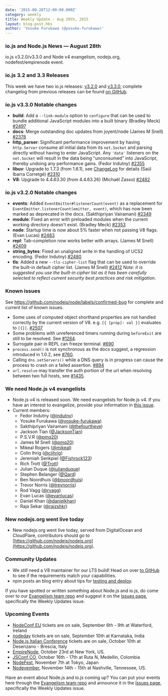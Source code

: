 ```yaml
---
date: '2015-08-28T12:00:00.000Z'
category: weekly
title: Weekly Update - Aug 28th, 2015
layout: blog-post.hbs
author: 'Yosuke Furukawa (@yosuke-furukawa)'
---
```


### io.js and Node.js News — August 28th

io.js v3.2.0/v3.3.0 and Node v4 evangelism, nodejs.org, nodefest/empirenode event.

### io.js 3.2 and 3.3 Releases

This week we have two io.js releases: [v3.2.0](https://iojs.org/dist/v3.2.0/) and [v3.3.0](https://iojs.org/dist/v3.3.0/), complete changelog from previous releases can be found [on GitHub](https://github.com/nodejs/node/blob/main/CHANGELOG.md).

### io.js v3.3.0 Notable changes

- **build**: Add a `--link-module` option to `configure` that can be used to bundle additional JavaScript modules into a built binary (Bradley Meck) [#2497](https://github.com/nodejs/node/pull/2497)
- **docs**: Merge outstanding doc updates from joyent/node (James M Snell) [#2378](https://github.com/nodejs/node/pull/2378)
- **http_parser**: Significant performance improvement by having `http.Server` consume all initial data from its `net.Socket` and parsing directly without having to enter JavaScript. Any `'data'` listeners on the `net.Socket` will result in the data being "unconsumed" into JavaScript, thereby undoing any performance gains. (Fedor Indutny) [#2355](https://github.com/nodejs/node/pull/2355)
- **libuv**: Upgrade to 1.7.3 (from 1.6.1), see [ChangeLog](https://github.com/libuv/libuv/blob/v1.x/ChangeLog) for details (Saúl Ibarra Corretgé) [#2310](https://github.com/nodejs/node/pull/2310)
- **V8**: Upgrade to 4.4.63.30 (from 4.4.63.26) (Michaël Zasso) [#2482](https://github.com/nodejs/node/pull/2482)

### io.js v3.2.0 Notable changes

- **events**: Added `EventEmitter#listenerCount(event)` as a replacement for `EventEmitter.listenerCount(emitter, event)`, which has now been marked as deprecated in the docs. (Sakthipriyan Vairamani) [#2349](https://github.com/nodejs/node/pull/2349)
- **module**: Fixed an error with preloaded modules when the current working directory doesn't exist. (Bradley Meck) [#2353](https://github.com/nodejs/node/pull/2353)
- **node**: Startup time is now about 5% faster when not passing V8 flags. (Evan Lucas) [#2483](https://github.com/nodejs/node/pull/2483)
- **repl**: Tab-completion now works better with arrays. (James M Snell) [#2409](https://github.com/nodejs/node/pull/2409)
- **string_bytes**: Fixed an unaligned write in the handling of UCS2 encoding. (Fedor Indutny) [#2480](https://github.com/nodejs/node/pull/2480)
- **tls**: Added a new `--tls-cipher-list` flag that can be used to override the built-in default cipher list. (James M Snell) [#2412](https://github.com/nodejs/node/pull/2412) _Note: it is suggested you use the built-in cipher list as it has been carefully selected to reflect current security best practices and risk mitigation._

### Known issues

See https://github.com/nodejs/node/labels/confirmed-bug for complete and current list of known issues.

- Some uses of computed object shorthand properties are not handled correctly by the current version of V8. e.g. `[{ [prop]: val }]` evaluates to `[{}]`. [#2507](https://github.com/nodejs/node/issues/2507)
- Some problems with unreferenced timers running during `beforeExit` are still to be resolved. See [#1264](https://github.com/nodejs/node/issues/1264).
- Surrogate pair in REPL can freeze terminal. [#690](https://github.com/nodejs/node/issues/690)
- `process.send()` is not synchronous as the docs suggest, a regression introduced in 1.0.2, see [#760](https://github.com/nodejs/node/issues/760).
- Calling `dns.setServers()` while a DNS query is in progress can cause the process to crash on a failed assertion. [#894](https://github.com/nodejs/node/issues/894)
- `url.resolve` may transfer the auth portion of the url when resolving between two full hosts, see [#1435](https://github.com/nodejs/node/issues/1435).

### We need Node.js v4 evangelists

- Node.js v4 is released soon. We need evangelists for Node.js v4. If you have an interest to evangelize, provide your information in [this issue](https://github.com/nodejs/node/issues/2633).
- Current members:
  - Fedor Indutny ([@indutny](https://github.com/indutny))
  - Yosuke Furukawa ([@yosuke-furukawa](https://github.com/yosuke-furukawa))
  - Sakthipriyan Vairamani ([@thefourtheye](https://github.com/thefourtheye))
  - Jackson Tian ([@JacksonTian](https://github.com/JacksonTian))
  - P.S.V.R ([@pmq20](https://github.com/pmq20))
  - James M Snell ([@pmq20](https://github.com/pmq20))
  - Mikeal Rogers ([@mikeal](https://github.com/mikeal))
  - Colin Ihrig ([@cjihrig](https://github.com/cjihrig))
  - Jeremiah Senkpiel ([@Fishrock123](https://github.com/Fishrock123))
  - Rich Trott ([@Trott](https://github.com/Trott))
  - Julian Duque ([@julianduque](https://github.com/julianduque))
  - Stephen Belanger ([@Qard](https://github.com/Qard))
  - Ben Noordhuis ([@bnoordhuis](https://github.com/bnoordhuis))
  - Trevor Norris ([@trevnorris](https://github.com/trevnorris))
  - Rod Vagg ([@rvagg](https://github.com/rvagg))
  - Evan Lucas ([@evanlucas](https://github.com/evanlucas))
  - Daniel Khan ([@danielkhan](https://github.com/danielkhan))
  - Raja Sekar ([@rajzshkr](https://github.com/rajzshkr))

### New nodejs.org went live today

- New nodejs.org went live today, served from DigitalOcean and CloudFlare, contributors should go to [https://github.com/nodejs/nodejs.org](https://github.com/nodejs/nodejs.org).

### Community Updates

- We _still_ need a V8 maintainer for our LTS build! Head on over [to GitHub](https://github.com/nodejs/LTS/issues/28) to see if the requirements match your capabilities.
- npm posts an blog entry about tips for [testing and deploy](http://blog.npmjs.org/post/127671403050/testing-and-deploying-with-ordered-npm-run-scripts).

If you have spotted or written something about Node.js and io.js, do come over to our [Evangelism team repo](https://github.com/nodejs/evangelism) and suggest it on the [Issues page](https://github.com/nodejs/evangelism/issues), specifically the Weekly Updates issue.

### Upcoming Events

- [NodeConf EU](http://nodeconf.eu/) tickets are on sale, September 6th - 9th at Waterford, Ireland
- [nodeday](http://nodeday.com/) tickets are on sale, September 10th at Karnataka, India
- [Node.js Italian Conference](http://nodejsconf.it/) tickets are on sale, October 10th at Desenzano - Brescia, Italy
- [EmpireNode](http://2015.empirenode.org/), October 23rd at New York, US.
- [JSConf CO](http://www.jsconf.co/), October 16th - 17th at Ruta N, Medellin, Colombia
- [NodeFest](http://nodefest.jp/2015/), November 7th at Tokyo, Japan
- [Nodevember](http://nodevember.org/), November 14th - 15th at Nashville, Tennessee, US.

Have an event about Node.js and io.js coming up? You can put your events here through the [Evangelism team repo](https://github.com/nodejs/evangelism) and announce it in the [Issues page](https://github.com/nodejs/evangelism/issues), specifically the Weekly Updates issue.
